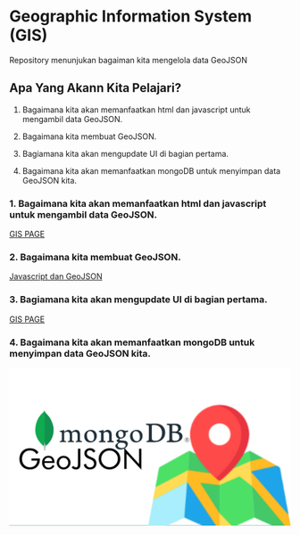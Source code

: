 
# Geographic Information System (GIS)

Repository menunjukan bagaiman kita mengelola data GeoJSON

  

## Apa Yang Akann Kita Pelajari?

1. Bagaimana kita akan memanfaatkan html dan javascript untuk mengambil data GeoJSON.

2. Bagaimana kita membuat GeoJSON.

3. Bagiamana kita akan mengupdate UI di bagian pertama.

4. Bagaimana kita akan memanfaatkan mongoDB untuk menyimpan data GeoJSON kita.

  

### 1. Bagaimana kita akan memanfaatkan html dan javascript untuk mengambil data GeoJSON.
[GIS PAGE](https://mahaulia.github.io/gis/)

### 2. Bagaimana kita membuat GeoJSON.
[Javascript dan GeoJSON](https://github.com/MAHAulia/gis/raw/main/docs/GIS.docx)

### 3. Bagiamana kita akan mengupdate UI di bagian pertama.
[GIS PAGE](https://mahaulia.github.io/gis/)

### 4. Bagaimana kita akan memanfaatkan mongoDB untuk menyimpan data GeoJSON kita.
[![enter image description here](https://raw.githubusercontent.com/MAHAulia/gis/main/bitmap.png)](https://youtu.be/MjfGh7QfnOQ)